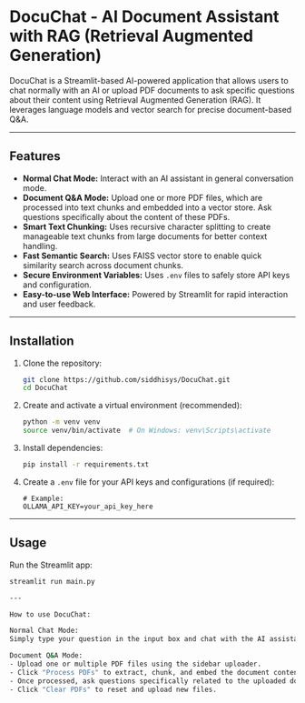# DocuChat - AI Document Assistant with RAG (Retrieval Augmented Generation)

DocuChat is a Streamlit-based AI-powered application that allows users to chat normally with an AI or upload PDF documents to ask specific questions about their content using Retrieval Augmented Generation (RAG). It leverages language models and vector search for precise document-based Q&A.

---

## Features

- **Normal Chat Mode:** Interact with an AI assistant in general conversation mode.
- **Document Q&A Mode:** Upload one or more PDF files, which are processed into text chunks and embedded into a vector store. Ask questions specifically about the content of these PDFs.
- **Smart Text Chunking:** Uses recursive character splitting to create manageable text chunks from large documents for better context handling.
- **Fast Semantic Search:** Uses FAISS vector store to enable quick similarity search across document chunks.
- **Secure Environment Variables:** Uses `.env` files to safely store API keys and configuration.
- **Easy-to-use Web Interface:** Powered by Streamlit for rapid interaction and user feedback.

---

## Installation

1. Clone the repository:
    ```bash
    git clone https://github.com/siddhisys/DocuChat.git
    cd DocuChat
    ```

2. Create and activate a virtual environment (recommended):
    ```bash
    python -m venv venv
    source venv/bin/activate  # On Windows: venv\Scripts\activate
    ```

3. Install dependencies:
    ```bash
    pip install -r requirements.txt
    ```

4. Create a `.env` file for your API keys and configurations (if required):
    ```
    # Example:
    OLLAMA_API_KEY=your_api_key_here
    ```

---

## Usage

Run the Streamlit app:
```bash
streamlit run main.py

---

How to use DocuChat:

Normal Chat Mode:
Simply type your question in the input box and chat with the AI assistant.

Document Q&A Mode:
- Upload one or multiple PDF files using the sidebar uploader.
- Click "Process PDFs" to extract, chunk, and embed the document contents.
- Once processed, ask questions specifically related to the uploaded documents.
- Click "Clear PDFs" to reset and upload new files.
